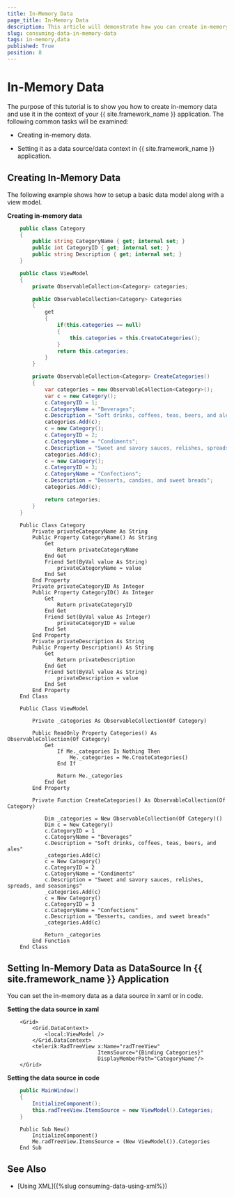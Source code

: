 ```yaml
---
title: In-Memory Data
page_title: In-Memory Data
description: This article will demonstrate how you can create in-memory data and use it in your {{ site.framework_name }} application.
slug: consuming-data-in-memory-data
tags: in-memory,data
published: True
position: 8
---
```


# In-Memory Data

The purpose of this tutorial is to show you how to create in-memory data and use it in the context of your {{ site.framework_name }} application. The following common tasks will be examined:

* Creating in-memory data. 

* Setting it as a data source/data context in {{ site.framework_name }} application.

## Creating In-Memory Data

The following example shows how to setup a basic data model along with a view model.

__Creating in-memory data__  
```C#
	public class Category
    {
        public string CategoryName { get; internal set; }
        public int CategoryID { get; internal set; }
        public string Description { get; internal set; }
    }

	public class ViewModel
    {
        private ObservableCollection<Category> categories;

        public ObservableCollection<Category> Categories
        {
            get
            {
                if(this.categories == null)
                {
                    this.categories = this.CreateCategories();
                }
                return this.categories;
            }
        }

        private ObservableCollection<Category> CreateCategories()
        {
            var categories = new ObservableCollection<Category>();
            var c = new Category();
            c.CategoryID = 1;
            c.CategoryName = "Beverages";
            c.Description = "Soft drinks, coffees, teas, beers, and ales";
            categories.Add(c);
            c = new Category();
            c.CategoryID = 2;
            c.CategoryName = "Condiments";
            c.Description = "Sweet and savory sauces, relishes, spreads, and seasonings";
            categories.Add(c);
            c = new Category();
            c.CategoryID = 3;
            c.CategoryName = "Confections";
            c.Description = "Desserts, candies, and sweet breads";
            categories.Add(c);

            return categories;
        }
    }
```
```VB.NET
	Public Class Category
		Private privateCategoryName As String
		Public Property CategoryName() As String
			Get
				Return privateCategoryName
			End Get
			Friend Set(ByVal value As String)
				privateCategoryName = value
			End Set
		End Property
		Private privateCategoryID As Integer
		Public Property CategoryID() As Integer
			Get
				Return privateCategoryID
			End Get
			Friend Set(ByVal value As Integer)
				privateCategoryID = value
			End Set
		End Property
		Private privateDescription As String
		Public Property Description() As String
			Get
				Return privateDescription
			End Get
			Friend Set(ByVal value As String)
				privateDescription = value
			End Set
		End Property
	End Class

	Public Class ViewModel

		Private _categories As ObservableCollection(Of Category)

		Public ReadOnly Property Categories() As ObservableCollection(Of Category)
			Get
				If Me._categories Is Nothing Then
					Me._categories = Me.CreateCategories()
				End If

				Return Me._categories
			End Get
		End Property

		Private Function CreateCategories() As ObservableCollection(Of Category)

			Dim _categories = New ObservableCollection(Of Category)()
			Dim c = New Category()
			c.CategoryID = 1
			c.CategoryName = "Beverages"
			c.Description = "Soft drinks, coffees, teas, beers, and ales"
			_categories.Add(c)
			c = New Category()
			c.CategoryID = 2
			c.CategoryName = "Condiments"
			c.Description = "Sweet and savory sauces, relishes, spreads, and seasonings"
			_categories.Add(c)
			c = New Category()
			c.CategoryID = 3
			c.CategoryName = "Confections"
			c.Description = "Desserts, candies, and sweet breads"
			_categories.Add(c)

			Return _categories
		End Function
	End Class

```

## Setting In-Memory Data as DataSource In {{ site.framework_name }} Application

You can set the in-memory data as a data source in xaml or in code.

__Setting the data source in xaml__  
```XAML
    <Grid>
	  	<Grid.DataContext>
            <local:ViewModel />
        </Grid.DataContext>
        <telerik:RadTreeView x:Name="radTreeView" 
                             ItemsSource="{Binding Categories}" 
                             DisplayMemberPath="CategoryName"/>
    </Grid>
```

__Setting the data source in code__  
```C#
	public MainWindow()
	{
		InitializeComponent();
		this.radTreeView.ItemsSource = new ViewModel().Categories;
	}
```
```VB.NET
	Public Sub New()
		InitializeComponent()
		Me.radTreeView.ItemsSource = (New ViewModel()).Categories
	End Sub
```

## See Also  

* [Using XML]({%slug consuming-data-using-xml%})